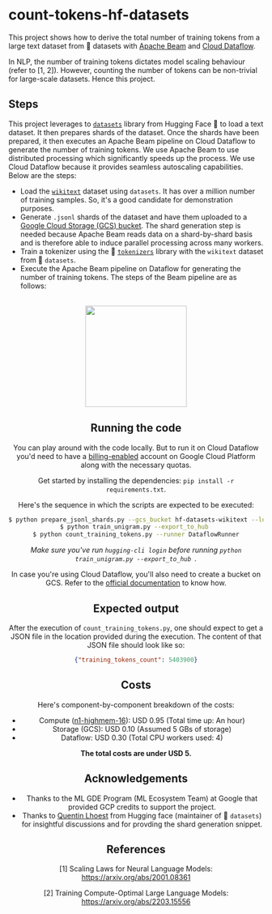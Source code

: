 # count-tokens-hf-datasets

This project shows how to derive the total number of training tokens from a large text dataset from 🤗 datasets with [Apache Beam](https://beam.apache.org/) and [Cloud Dataflow](https://cloud.google.com/dataflow).

In NLP, the number of training tokens dictates model scaling behaviour (refer to [1, 2]). However, counting the number
of tokens can be non-trivial for large-scale datasets. Hence this project.

## Steps

This project leverages to [`datasets`](https://huggingface.co/datasets) library from Hugging Face 🤗 to load a text dataset. It then prepares shards of the dataset. Once the shards have been prepared, it then executes an Apache Beam pipeline on Cloud Dataflow to generate the number of training tokens. We use Apache Beam to use distributed processing which significantly speeds up the process. We use Cloud Dataflow because it provides seamless autoscaling capabilities. Below are the steps:

* Load the [`wikitext`](https://huggingface.co/datasets/wikitext) dataset using `datasets`. It has over a million number of training samples. So, it's a good candidate for demonstration purposes. 
* Generate `.jsonl` shards of the dataset and have them uploaded to a [Google Cloud Storage (GCS) bucket](https://cloud.google.com/storage). The shard generation step is needed because
Apache Beam reads data on a shard-by-shard basis and is therefore able to induce parallel processing across many workers.
* Train a tokenizer using the 🤗 [`tokenizers`](https://github.com/huggingface/tokenizers) library with the `wikitext` dataset from 🤗 `datasets`.  
* Execute the Apache Beam pipeline on Dataflow for generating the number of training tokens. The steps of the Beam pipeline
  are as follows:

 <br>
 <div align="center">
 <img src=https://i.ibb.co/qnVS95V/image.png width=200>
 <div>

## Running the code

You can play around with the code locally. But to run it on Cloud Dataflow you'd
need to have a [billing-enabled](https://cloud.google.com/billing/docs/how-to/modify-project) account on Google Cloud Platform along with the necessary quotas.

Get started by installing the dependencies: `pip install -r requirements.txt`. 

Here's the sequence in which the scripts are expected to be executed:

```sh
$ python prepare_jsonl_shards.py --gcs_bucket hf-datasets-wikitext --log_interval 20
$ python train_unigram.py --export_to_hub 
$ python count_training_tokens.py --runner DataflowRunner
```

_Make sure you've run `hugging-cli login` before running `python train_unigram.py --export_to_hub `._

In case you're using Cloud Dataflow, you'll also need to create a bucket on GCS. Refer to the [official
documentation](https://cloud.google.com/storage/docs/creating-buckets) to know how.

## Expected output

After the execution of `count_training_tokens.py`, one should expect to get a JSON file in the 
location provided during the execution. The content of that JSON file should look like so:

```json
{"training_tokens_count": 5403900}
```

## Costs

Here's component-by-component breakdown of the costs:

* Compute ([n1-highmem-16](https://cloud.google.com/compute/docs/general-purpose-machines)): USD 0.95 (Total time up: An hour)
* Storage (GCS): USD 0.10 (Assumed 5 GBs of storage)
* Dataflow: USD 0.30 (Total CPU workers used: 4)

**The total costs are under USD 5.**

## Acknowledgements

* Thanks to the ML GDE Program (ML Ecosystem Team) at Google that provided GCP credits to support the project.
* Thanks to [Quentin Lhoest](https://github.com/lhoestq) from Hugging face (maintainer of 🤗 `datasets`) for insightful discussions and for provding the shard generation snippet.

## References

[1] Scaling Laws for Neural Language Models: https://arxiv.org/abs/2001.08361

[2] Training Compute-Optimal Large Language Models: https://arxiv.org/abs/2203.15556

